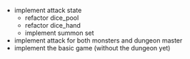 - implement attack state
    - refactor dice_pool
    - refactor dice_hand
    - implement summon set
- implement attack for both monsters and dungeon master
- implement the basic game (without the dungeon yet)

